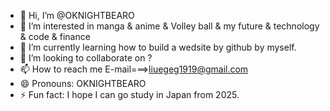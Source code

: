 - 👋 Hi, I’m @OKNIGHTBEARO
- 👀 I’m interested in manga & anime & Volley ball & my future & technology & code & finance
- 🌱 I’m currently learning how to build a wedsite by github by myself.
- 💞️ I’m looking to collaborate on ?
- 📫 How to reach me E-mail===>liuegeg1919@gmail.com
- 😄 Pronouns: OKNIGHTBEARO 
- ⚡ Fun fact: I hope I can go study in Japan from 2025.

<!---
OKNIGHTBEARO/OKNIGHTBEARO is a ✨ special ✨ repository because its `README.md` (this file) appears on your GitHub profile.
You can click the Preview link to take a look at your changes.
--->

